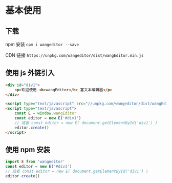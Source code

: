 # 基本使用

## 下载

npm 安装 `npm i wangeditor --save`

CDN 链接 `https://unpkg.com/wangeditor/dist/wangEditor.min.js`

## 使用 js 外链引入

```html
<div id="div1">
    <p>欢迎使用 <b>wangEditor</b> 富文本编辑器</p>
</div>

<script type="text/javascript" src="//unpkg.com/wangeditor/dist/wangEditor.min.js"></script>
<script type="text/javascript">
    const E = window.wangEditor
    const editor = new E('#div1')
    // 或者 const editor = new E( document.getElementById('div1') )
    editor.create()
</script>
```

## 使用 npm 安装

```js
import E from 'wangeditor'
const editor = new E('#div1')
// 或者 const editor = new E( document.getElementById('div1') )
editor.create()
```